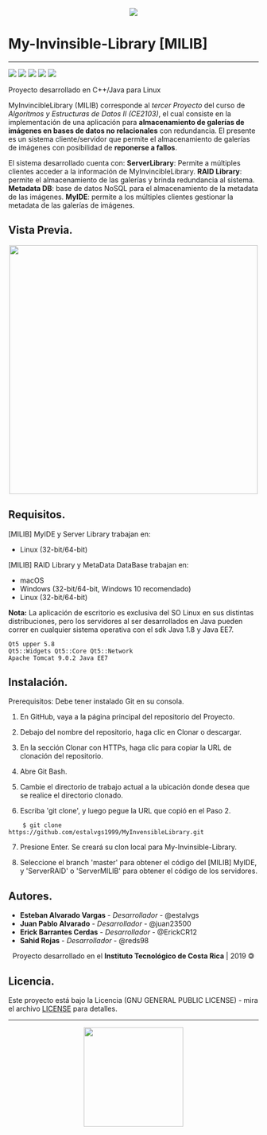
<p align="center"> 
    <img src="https://res.cloudinary.com/estalvgs1999/image/upload/v1559695781/CE2103/MILIB_logo_jd6toi.png" heigth="100"/>
</p>

# My-Invinsible-Library [MILIB]
***
<p align="left">
  <img
       src="https://camo.githubusercontent.com/a3469255f3fcdead1593919251ab6f438744e9be/68747470733a2f2f63692e6170707665796f722e636f6d2f6170692f70726f6a656374732f7374617475732f346f3338706c743078626f31756263382f6272616e63682f6d61737465723f7376673d74727565">
  
  <img src = "https://res.cloudinary.com/estalvgs1999/image/upload/v1559747654/CE2103/Badges/platform-windows__macos_linux-blue_s17cqw.svg">
  
  <img src= "https://res.cloudinary.com/estalvgs1999/image/upload/v1559747898/CE2103/Badges/contributors-4-brightgreen_glktoe.svg">
  
  <img src = "https://camo.githubusercontent.com/ec385922fa349d9c349f34b7f3bf311843e35ba8/68747470733a2f2f696d672e736869656c64732e696f2f62616467652f4c6963656e73652d47504c76332d626c75652e737667">
  <img src="https://camo.githubusercontent.com/bc442b82f9ee7ab250bdee5c6fd1f61ee3965952/68747470733a2f2f6170692e636f646163792e636f6d2f70726f6a6563742f62616467652f47726164652f6431313438336130636335633465626439646134666639663763643536363930">
</p>

Proyecto desarrollado en C++/Java para Linux
  
MyInvincibleLibrary (MILIB) corresponde al _tercer Proyecto_ del curso de _Algoritmos y Estructuras de Datos II (CE2103)_, el cual consiste en la implementación de una aplicación para **almacenamiento de galerías de imágenes en bases de datos no relacionales** con redundancia. El presente es un sistema cliente/servidor que permite el almacenamiento de galerías de imágenes con posibilidad de **reponerse a fallos**. 

El sistema desarrollado cuenta con: **ServerLibrary**: Permite a múltiples clientes acceder a la información de MyInvincibleLibrary. **RAID Library**: permite el almacenamiento de las galerías y brinda redundancia al sistema. **Metadata DB**: base de datos NoSQL para el almacenamiento de la metadata de las imágenes. **MyIDE**: permite a los múltiples clientes gestionar la metadata de las galerías de imágenes.

## Vista Previa.
<p align="center">
    <img src="https://res.cloudinary.com/estalvgs1999/image/upload/v1560636301/CE2103/MILIB_acjobj.png" width = 500 heigth = 500>
</p>

## Requisitos.
[MILIB] MyIDE y Server Library trabajan en:
* Linux (32-bit/64-bit)

[MILIB] RAID Library y MetaData DataBase trabajan en:
* macOS
* Windows (32-bit/64-bit, Windows 10 recomendado)
* Linux (32-bit/64-bit)

**Nota:** La aplicación de escritorio es exclusiva del SO Linux en sus distintas distribuciones, pero los servidores al ser desarrollados en Java pueden correr en cualquier sistema operativa con el sdk Java 1.8 y Java EE7.
```
Qt5 upper 5.8
Qt5::Widgets Qt5::Core Qt5::Network
Apache Tomcat 9.0.2 Java EE7
```

## Instalación.
Prerequisitos: Debe tener instalado Git en su consola.

1. En GitHub, vaya a la página principal del repositorio del Proyecto.

2. Debajo del nombre del repositorio, haga clic en Clonar o descargar.

3. En la sección Clonar con HTTPs, haga clic para copiar la URL de clonación del repositorio.

4. Abre Git Bash.

5. Cambie el directorio de trabajo actual a la ubicación donde desea que se realice el directorio clonado.

6. Escriba 'git clone', y luego pegue la URL que copió en el Paso 2.
```
    $ git clone https://github.com/estalvgs1999/MyInvensibleLibrary.git
```
7. Presione Enter. Se creará su clon local para My-Invinsible-Library.

8. Seleccione el branch 'master' para obtener el código del [MILIB] MyIDE, y 'ServerRAID' o 'ServerMILIB' para obtener el código de los servidores.


## Autores.

* **Esteban Alvarado Vargas** - *Desarrollador* - @estalvgs
* **Juan Pablo Alvarado** - *Desarrollador* - @juan23500
* **Erick Barrantes Cerdas** - *Desarrollador* - @ErickCR12
* **Sahid Rojas** - *Desarrollador* - @reds98

<p align="center"> Proyecto desarrollado en el <b>Instituto Tecnológico de Costa Rica</b> | 2019 🄯</p>

## Licencia.

Este proyecto está bajo la Licencia (GNU GENERAL PUBLIC LICENSE) - mira el archivo 
[LICENSE](https://github.com/estalvgs1999/MyInvinsibleLibrary/blob/master/LICENSE) para detalles.

***

<p align="center">
<img src="https://res.cloudinary.com/estalvgs1999/image/upload/v1559695781/CE2103/MILIB_logo_jd6toi.png" width="200"/>
</p>
